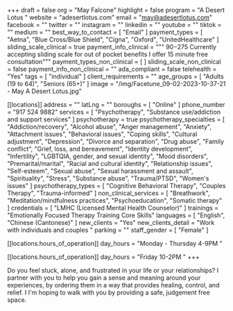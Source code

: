 +++
draft = false
org = "May Falcone"
highlight = false
program = "A Desert Lotus "
website = "adesertlotus.com"
email = "may@adesertlotus.com"
facebook = ""
twitter = ""
instagram = ""
linkedin = ""
youtube = ""
tiktok = ""
medium = ""
best_way_to_contact = [ "Email" ]
payment_types = [
  "Aetna",
  "Blue Cross/Blue Shield",
  "Cigna",
  "Oxford",
  "UnitedHealthcare"
]
sliding_scale_clinical = true
payment_info_clinical = """
$90-$275
Currently accepting sliding scale for out of pocket benefits
I offer 15 minute free consultation"""
payment_types_non_clinical = [ ]
sliding_scale_non_clinical = false
payment_info_non_clinical = ""
ada_compliant = false
telehealth = "Yes"
tags = [ "individual" ]
client_requirements = ""
age_groups = [ "Adults (19 to 64)", "Seniors (65+)" ]
image = "/img/Facetune_09-02-2023-10-37-21 - May A Desert Lotus.jpg"

[[locations]]
address = ""
latLng = ""
boroughs = [ "Online" ]
phone_number = "917 524 9882"
services = [
  "Psychotherapy",
  "Substance use/addiction and support services"
]
psychotherapy = true
psychotherapy_specialties = [
  "Addiction/recovery",
  "Alcohol abuse",
  "Anger management",
  "Anxiety",
  "Attachment issues",
  "Behavioral issues",
  "Coping skills",
  "Cultural adjustment",
  "Depression",
  "Divorce and separation",
  "Drug abuse",
  "Family conflict",
  "Grief, loss, and bereavement",
  "Identity development",
  "Infertility",
  "LGBTQIA, gender, and sexual identity",
  "Mood disorders",
  "Premarital/marital",
  "Racial and cultural identity",
  "Relationship issues",
  "Self-esteem",
  "Sexual abuse",
  "Sexual harassment and assault",
  "Spirituality",
  "Stress",
  "Substance abuse",
  "Trauma/PTSD",
  "Women's issues"
]
psychotherapy_types = [
  "Cognitive Behavioral Therapy",
  "Couples Therapy",
  "Trauma-informed"
]
non_clinical_services = [
  "Breathwork",
  "Meditation/mindfulness practices",
  "Psychoeducation",
  "Somatic therapy"
]
credentials = [ "LMHC (Licensed Mental Health Counselor)" ]
trainings = "Emotionally Focused Therapy Training Core Skills"
languages = [ "English", "Chinese (Cantonese)" ]
new_clients = "Yes"
new_clients_detail = "Work with individuals and couples "
parking = ""
staff_gender = [ "Female" ]

  [[locations.hours_of_operation]]
  day_hours = "Monday - Thursday 4-9PM "

  [[locations.hours_of_operation]]
  day_hours = "Friday 10-2PM "
+++

Do you feel stuck, alone, and frustrated in your life or your relationships? I partner with you to help you gain a sense and meaning around your experiences, by ordering them in a way that provides healing, control, and relief. I I'm hoping to walk with you by providing a safe, judgement free space.
